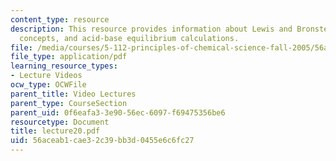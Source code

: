 ```yaml
---
content_type: resource
description: This resource provides information about Lewis and Bronsted acid-base
  concepts, and acid-base equilibrium calculations.
file: /media/courses/5-112-principles-of-chemical-science-fall-2005/56aceab1cae32c39bb3d0455e6c6fc27_lecture20.pdf
file_type: application/pdf
learning_resource_types:
- Lecture Videos
ocw_type: OCWFile
parent_title: Video Lectures
parent_type: CourseSection
parent_uid: 0f6eafa3-3e90-56ec-6097-f69475356be6
resourcetype: Document
title: lecture20.pdf
uid: 56aceab1-cae3-2c39-bb3d-0455e6c6fc27
---
```

